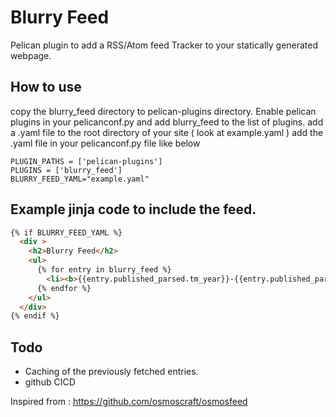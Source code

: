 # Blurry Feed

Pelican plugin to add a RSS/Atom feed Tracker to your statically generated webpage.

## How to use

copy the blurry_feed directory to pelican-plugins directory.
Enable pelican plugins in your pelicanconf.py and add blurry_feed to the list of plugins.
add a .yaml file to the root directory of your site ( look at example.yaml )
add the .yaml file in your pelicanconf.py file like below

```
PLUGIN_PATHS = ['pelican-plugins']
PLUGINS = ['blurry_feed']
BLURRY_FEED_YAML="example.yaml"
```

## Example jinja code to include the feed.
```html
{% if BLURRY_FEED_YAML %}  
  <div >    
    <h2>Blurry Feed</h2>
    <ul>            
      {% for entry in blurry_feed %}  
        <li><b>{{entry.published_parsed.tm_year}}-{{entry.published_parsed.tm_mon}}-{{entry.published_parsed.tm_mday}} <a href={{entry.link}}>{{ entry.title }
      {% endfor %}
    </ul>
  </div>
{% endif %}  
```

## Todo

* Caching of the previously fetched entries.
* github CICD


Inspired from : https://github.com/osmoscraft/osmosfeed
